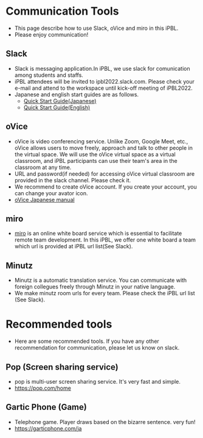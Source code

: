 # Communication Tools
- This page describe how to use Slack, oVice and miro in this iPBL.
- Please enjoy communication!

## Slack
- Slack is messaging application.In iPBL, we use slack for comunication among students and staffs.
- iPBL attendees will be invited to ipbl2022.slack.com. Please check your e-mail and attend to the workspace until kick-off meeting of iPBL2022.
- Japanese and english start guides are as follows.
  - [Quick Start Guide(Japanese)](https://slack.com/intl/ja-jp/help/articles/360059928654-Slack-%E3%81%AE%E4%BD%BF%E3%81%84%E6%96%B9---%E3%82%AF%E3%82%A4%E3%83%83%E3%82%AF%E3%82%B9%E3%82%BF%E3%83%BC%E3%83%88%E3%82%AC%E3%82%A4%E3%83%89)
  - [Quick Start Guide(English)](https://slack.com/help/articles/360059928654-How-to-use-Slack--your-quick-start-guide)

## oVice
- oVice is video conferencing service. Unlike Zoom, Google Meet, etc., oVice allows users to move freely, approach and talk to other people in the virtual space. We will use the oVice virtual space as a virtual classroom, and iPBL participants can use their team's area  in the classroom at any time.
- URL and password(if needed) for accessing oVice virtual classroom are provided in the slack channel. Please check it.
- We recommend to create oVice account. If you create your account, you can change your avator icon.
- [oVice Japanese manual](https://ja.ovice.wiki/97d15ef5fa4f4b5fb2a033c128427b54)

## miro
- [miro](https://miro.com/) is an online white board service which is essential to facilitate remote team development. In this iPBL, we offer one white board a team which url is provided at iPBL url list(See Slack).

## Minutz
- Minutz is a automatic translation service. You can communicate with foreign collegues freely through Minutz in your native language. 
- We make minutz room urls for every team. Please check the iPBL url list (See Slack).

# Recommended tools
- Here are some recommended tools. If you have any other recommendation for communication, please let us know on slack.

## Pop (Screen sharing service)
- pop is multi-user screen sharing service. It's very fast and simple.
- https://pop.com/home

## Gartic Phone (Game)
- Telephone game. Player draws based on the bizarre sentence. very fun!
- https://garticphone.com/ja
